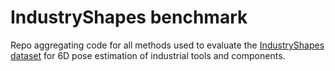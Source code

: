 # IndustryShapes benchmark
Repo aggregating code for all methods used to evaluate the [IndustryShapes dataset](\url{https://huggingface.co/datasets/POSE-Lab/IndustryShapes}) for 6D pose estimation of industrial tools and components. 